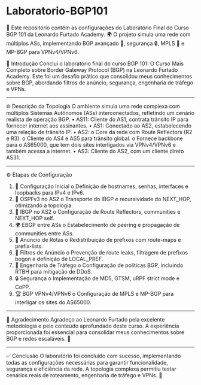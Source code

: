 # Laboratorio-BGP101
📂 Este repositório contém as configurações do Laboratório Final do Curso BGP 101 da Leonardo Furtado Academy. 🌍 O projeto simula uma rede com múltiplos ASs, implementando BGP avançado 🔄, segurança 🔒, MPLS 🚀 e MP-BGP para VPNv4/VPNv6.


📖 Introdução
Concluí o laboratório final do curso BGP 101: O Curso Mais Completo sobre Border Gateway Protocol (BGP) na Leonardo Furtado Academy. Este foi um desafio prático que consolidou meus conhecimentos sobre BGP, abordando filtros de anúncio, segurança, engenharia de tráfego e VPNs.
________________________________________
🌐 Descrição da Topologia
O ambiente simula uma rede complexa com múltiplos Sistemas Autônomos (ASs) interconectados, refletindo um cenário realista de operação BGP.
•	AS11: Cliente do AS1, contrata trânsito IP para fornecer internet aos assinantes.
•	AS1: Conectado ao AS2, estabelecendo uma relação de trânsito IP.
•	AS2: 
o	Core da rede com Route Reflectors (R2 e R3).
o	Cliente do AS4 e AS5 para trânsito global.
o	Fornece backbone para o AS65000, que tem dois sites interligados via VPNv4/VPNv6 e também acessa a internet.
•	AS3: Cliente do AS2, com um cliente direto AS31.
________________________________________
⚙️ Etapas de Configuração
1.	🔧 Configuração Inicial
o	Definição de hostnames, senhas, interfaces e loopbacks para IPv4 e IPv6.
2.	📡 OSPFv3 no AS2
o	Transporte do IBGP e recursividade do NEXT_HOP, otimizando a topologia.
3.	🔁 IBGP no AS2
o	Configuração de Route Reflectors, communities e NEXT_HOP self.
4.	🌍 EBGP entre ASs
o	Estabelecimento de peering e propagação de communities entre ASs.
5.	📢 Anúncio de Rotas
o	Redistribuição de prefixos com route-maps e prefix-lists.
6.	🚦 Filtros de Anúncio
o	Prevenção de route leaks, filtragem de prefixos bogon e definição de LOCAL_PREF.
7.	🚀 Engenharia de Tráfego
o	Configuração de políticas BGP, incluindo RTBH para mitigação de DDoS.
8.	🔒 Segurança
o	Implementação de MD5, GTSM, uRPF strict mode e CoPP.
9.	🏆 BGP VPNv4/VPNv6
o	Configuração de MPLS e MP-BGP para interligar os sites do AS65000.
________________________________________
🙌 Agradecimento
Agradeço ao Leonardo Furtado pela excelente metodologia e pelo conteúdo aprofundado deste curso. A experiência proporcionada foi essencial para consolidar meus conhecimentos sobre BGP e redes escaláveis. 🚀

________________________________________
✅ Conclusão
O laboratório foi concluído com sucesso, implementando todas as configurações necessárias para garantir funcionalidade, segurança e eficiência da rede. A topologia complexa permitiu testar cenários reais de roteamento, engenharia de tráfego e VPNs. 💪
